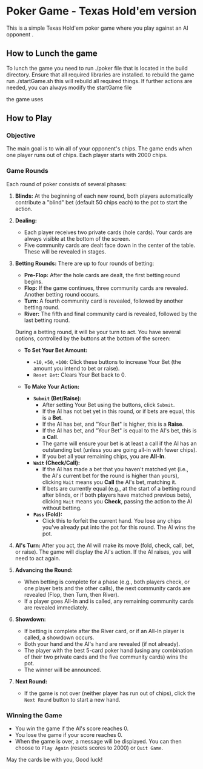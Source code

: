 # Poker Game - Texas Hold'em version

This is a simple Texas Hold'em poker game where you play against an AI opponent .

## How to Lunch the game
To lunch the game you need to run ./poker file that is located in the build directory. Ensure that all required libraries are installed.
to rebuild the game run ./startGame.sh this will rebuild all required things. If further actions are needed, you can always modify the startGame file 

the game uses 

## How to Play

### Objective
The main goal is to win all of your opponent's chips. The game ends when one player runs out of chips. Each player starts with 2000 chips.

### Game Rounds
Each round of poker consists of several phases:

1.  **Blinds:** At the beginning of each new round, both players automatically contribute a "blind" bet (default 50 chips each) to the pot to start the action.
2.  **Dealing:**
    *   Each player receives two private cards (hole cards). Your cards are always visible at the bottom of the screen.
    *   Five community cards are dealt face down in the center of the table. These will be revealed in stages.
3.  **Betting Rounds:** There are up to four rounds of betting:
    *   **Pre-Flop:** After the hole cards are dealt, the first betting round begins.
    *   **Flop:** If the game continues, three community cards are revealed. Another betting round occurs.
    *   **Turn:** A fourth community card is revealed, followed by another betting round.
    *   **River:** The fifth and final community card is revealed, followed by the last betting round.

    During a betting round, it will be your turn to act. You have several options, controlled by the buttons at the bottom of the screen:

    *   **To Set Your Bet Amount:**
        *   `+10`, `+50`, `+100`: Click these buttons to increase Your Bet (the amount you intend to bet or raise).
        *   `Reset Bet`: Clears Your Bet back to 0.

    *   **To Make Your Action:**
        *   **`Submit` (Bet/Raise):**
            *   After setting Your Bet using the buttons, click `Submit`.
            *   If the AI has not bet yet in this round, or if bets are equal, this is a **Bet**.
            *   If the AI has bet, and "Your Bet" is higher, this is a **Raise**.
            *   If the AI has bet, and "Your Bet" is equal to the AI's bet, this is a **Call**.
            *   The game will ensure your bet is at least a call if the AI has an outstanding bet (unless you are going all-in with fewer chips).
            *   If you bet all your remaining chips, you are **All-In**.
        *   **`Wait` (Check/Call):**
            *   If the AI has made a bet that you haven't matched yet (i.e., the AI's current bet for the round is higher than yours), clicking `Wait` means you **Call** the AI's bet, matching it.
            *   If bets are currently equal (e.g., at the start of a betting round after blinds, or if both players have matched previous bets), clicking `Wait` means you **Check**, passing the action to the AI without betting.
        *   **`Pass` (Fold):**
            *   Click this to forfeit the current hand. You lose any chips you've already put into the pot for this round. The AI wins the pot.

4.  **AI's Turn:** After you act, the AI will make its move (fold, check, call, bet, or raise). The game will display the AI's action. If the AI raises, you will need to act again.

5.  **Advancing the Round:**
    *   When betting is complete for a phase (e.g., both players check, or one player bets and the other calls), the next community cards are revealed (Flop, then Turn, then River).
    *   If a player goes All-In and is called, any remaining community cards are revealed immediately.

6.  **Showdown:**
    *   If betting is complete after the River card, or if an All-In player is called, a showdown occurs.
    *   Both your hand and the AI's hand are revealed (if not already).
    *   The player with the best 5-card poker hand (using any combination of their two private cards and the five community cards) wins the pot.
    *   The winner will be announced.

7.  **Next Round:**
    *   If the game is not over (neither player has run out of chips), click the `Next Round` button to start a new hand.

### Winning the Game
*   You win the game if the AI's score reaches 0.
*   You lose the game if your score reaches 0.
*   When the game is over, a message will be displayed. You can then choose to `Play Again` (resets scores to 2000) or `Quit Game`.

May the cards be with you, Good luck!